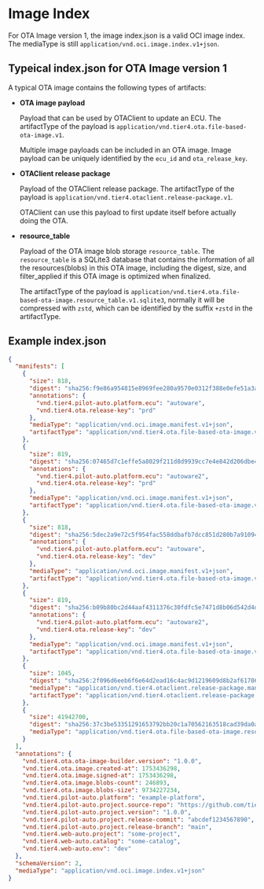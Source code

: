 # Image Index

For OTA Image version 1, the image index.json is a valid OCI image index. The mediaType is still `application/vnd.oci.image.index.v1+json`.

## Typeical index.json for OTA Image version 1

A typical OTA image contains the following types of artifacts:

- **OTA image payload**

  Payload that can be used by OTAClient to update an ECU.
  The artifactType of the payload is `application/vnd.tier4.ota.file-based-ota-image.v1`.

  Multiple image payloads can be included in an OTA image.
  Image payload can be uniquely identified by the `ecu_id` and `ota_release_key`.

- **OTAClient release package**

  Payload of the OTAClient release package. The artifactType of the payload is `application/vnd.tier4.otaclient.release-package.v1`.

  OTAClient can use this payload to first update itself before actually doing the OTA.

- **resource_table**

  Payload of the OTA image blob storage `resource_table`. 
  The `resource_table` is a SQLite3 database that contains the information of all the resources(blobs) in this OTA image, including the digest, size, and filter_applied if this OTA image is optimized when finalized.

  The artifactType of the payload is `application/vnd.tier4.ota.file-based-ota-image.resource_table.v1.sqlite3`, normally it will be compressed with `zstd`, which can be identified by the suffix `+zstd` in the artifactType.

## Example index.json

```json
{
  "manifests": [
    {
      "size": 818,
      "digest": "sha256:f9e86a954815e8969fee280a9570e0312f388e0efe51a3a094f4ce80abbfe327",
      "annotations": {
        "vnd.tier4.pilot-auto.platform.ecu": "autoware",
        "vnd.tier4.ota.release-key": "prd"
      },
      "mediaType": "application/vnd.oci.image.manifest.v1+json",
      "artifactType": "application/vnd.tier4.ota.file-based-ota-image.v1"
    },
    {
      "size": 819,
      "digest": "sha256:07465d7c1effe5a8029f211d8d9939cc7e4e842d206dbe4db37d586d4569c79e",
      "annotations": {
        "vnd.tier4.pilot-auto.platform.ecu": "autoware2",
        "vnd.tier4.ota.release-key": "prd"
      },
      "mediaType": "application/vnd.oci.image.manifest.v1+json",
      "artifactType": "application/vnd.tier4.ota.file-based-ota-image.v1"
    },
    {
      "size": 818,
      "digest": "sha256:5dec2a9e72c5f954fac558ddbafb7dcc851d280b7a910940e3299b28fefe9182",
      "annotations": {
        "vnd.tier4.pilot-auto.platform.ecu": "autoware",
        "vnd.tier4.ota.release-key": "dev"
      },
      "mediaType": "application/vnd.oci.image.manifest.v1+json",
      "artifactType": "application/vnd.tier4.ota.file-based-ota-image.v1"
    },
    {
      "size": 819,
      "digest": "sha256:b09b80bc2d44aaf4311376c30fdfc5e7471d8b06d542d4de263bd83477c90ed0",
      "annotations": {
        "vnd.tier4.pilot-auto.platform.ecu": "autoware2",
        "vnd.tier4.ota.release-key": "dev"
      },
      "mediaType": "application/vnd.oci.image.manifest.v1+json",
      "artifactType": "application/vnd.tier4.ota.file-based-ota-image.v1"
    },
    {
      "size": 1045,
      "digest": "sha256:2f096d6eeb6f6e64d2ead16c4ac9d1219609d8b2af61706c641e48d450a23132",
      "mediaType": "application/vnd.tier4.otaclient.release-package.manifest.v1+json",
      "artifactType": "application/vnd.tier4.otaclient.release-package.v1"
    },
    {
      "size": 41942700,
      "digest": "sha256:37c3be53351291653792bb20c1a70562163518cad39da0a3f103d9cb381707cc",
      "mediaType": "application/vnd.tier4.ota.file-based-ota-image.resource_table.v1.sqlite3+zstd"
    }
  ],
  "annotations": {
    "vnd.tier4.ota.ota-image-builder.version": "1.0.0",
    "vnd.tier4.ota.image.created-at": 1753436298,
    "vnd.tier4.ota.image.signed-at": 1753436298,
    "vnd.tier4.ota.image.blobs-count": 246893,
    "vnd.tier4.ota.image.blobs-size": 9734227234,
    "vnd.tier4.pilot-auto.platform": "example-platform",
    "vnd.tier4.pilot-auto.project.source-repo": "https://github.com/tier4/ota-image-libs",
    "vnd.tier4.pilot-auto.project.version": "1.0.0",
    "vnd.tier4.pilot-auto.project.release-commit": "abcdef1234567890",
    "vnd.tier4.pilot-auto.project.release-branch": "main",
    "vnd.tier4.web-auto.project": "some-project",
    "vnd.tier4.web-auto.catalog": "some-catalog",
    "vnd.tier4.web-auto.env": "dev"
  },
  "schemaVersion": 2,
  "mediaType": "application/vnd.oci.image.index.v1+json"
}
```
